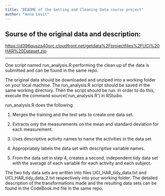```yaml
---
title: "README of the Getting and Cleaning Data course project"
author: "Anna Levit"
---
```



## Sourse of the original data and description:
https://d396qusza40orc.cloudfront.net/getdata%2Fprojectfiles%2FUCI%20HAR%20Dataset.zip 

______________________________________________________________________________________
One script named run_analysis.R performing the clean up of the data is submitted and can be found in the same repo.

The original data should be downloaded and unziped into a working folder on your local machine. The run_analysis.R script should be saved in the same working directory. Then the script should be run. In order to do this, execute the command source('run_analysis.R') in RStudio.



run_analysis.R does the following. 

1. Merges the training and the test sets to create one data set.

2. Extracts only the measurements on the mean and standard deviation for each measurement. 

3. Uses descriptive activity names to name the activities in the data set

4. Appropriately labels the data set with descriptive variable names. 

5. From the data set in step 4, creates a second, independent tidy data set with the average of each variable for each activity and each subject.

The two tidy data sets are written into files UCI_HAR_tidy_data.txt and UCI_HAR_tidy_data_2.txt respectively into your working folder. The detailed description of the transformations made and the resulting data sets can be found in the CodeBook.md file in the same repo.
